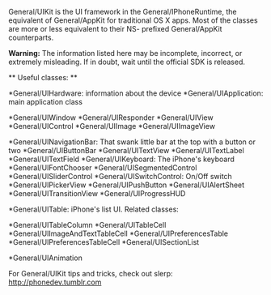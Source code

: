 

General/UIKit is the UI framework in the General/IPhoneRuntime, the equivalent of General/AppKit for traditional OS X apps. Most of the classes are more or less equivalent to their NS- prefixed General/AppKit counterparts.

**Warning:** The information listed here may be incomplete, incorrect, or extremely misleading.  If in doubt, wait until the official SDK is released.

**
Useful classes:
**


*General/UIHardware: information about the device
*General/UIApplication: main application class

*General/UIWindow
*General/UIResponder
*General/UIView
*General/UIControl
*General/UIImage
*General/UIImageView

*General/UINavigationBar: That swank little bar at the top with a button or two
*General/UIButtonBar
*General/UITextView
*General/UITextLabel
*General/UITextField
*General/UIKeyboard: The iPhone's keyboard
*General/UIFontChooser
*General/UISegmentedControl
*General/UISliderControl
*General/UISwitchControl: On/Off switch
*General/UIPickerView
*General/UIPushButton
*General/UIAlertSheet
*General/UITransitionView
*General/UIProgressHUD

*General/UITable: iPhone's list UI. Related classes:


*General/UITableColumn
*General/UITableCell
*General/UIImageAndTextTableCell
*General/UIPreferencesTable
*General/UIPreferencesTableCell
*General/UISectionList


*General/UIAnimation


For General/UIKit tips and tricks, check out slerp: http://phonedev.tumblr.com